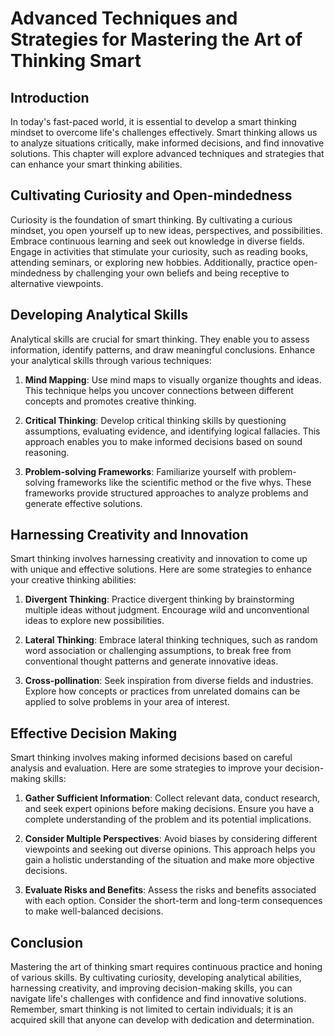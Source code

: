 Advanced Techniques and Strategies for Mastering the Art of Thinking Smart
===================================================================================

Introduction
------------

In today's fast-paced world, it is essential to develop a smart thinking mindset to overcome life's challenges effectively. Smart thinking allows us to analyze situations critically, make informed decisions, and find innovative solutions. This chapter will explore advanced techniques and strategies that can enhance your smart thinking abilities.

Cultivating Curiosity and Open-mindedness
-----------------------------------------

Curiosity is the foundation of smart thinking. By cultivating a curious mindset, you open yourself up to new ideas, perspectives, and possibilities. Embrace continuous learning and seek out knowledge in diverse fields. Engage in activities that stimulate your curiosity, such as reading books, attending seminars, or exploring new hobbies. Additionally, practice open-mindedness by challenging your own beliefs and being receptive to alternative viewpoints.

Developing Analytical Skills
----------------------------

Analytical skills are crucial for smart thinking. They enable you to assess information, identify patterns, and draw meaningful conclusions. Enhance your analytical skills through various techniques:

1. **Mind Mapping**: Use mind maps to visually organize thoughts and ideas. This technique helps you uncover connections between different concepts and promotes creative thinking.

2. **Critical Thinking**: Develop critical thinking skills by questioning assumptions, evaluating evidence, and identifying logical fallacies. This approach enables you to make informed decisions based on sound reasoning.

3. **Problem-solving Frameworks**: Familiarize yourself with problem-solving frameworks like the scientific method or the five whys. These frameworks provide structured approaches to analyze problems and generate effective solutions.

Harnessing Creativity and Innovation
------------------------------------

Smart thinking involves harnessing creativity and innovation to come up with unique and effective solutions. Here are some strategies to enhance your creative thinking abilities:

1. **Divergent Thinking**: Practice divergent thinking by brainstorming multiple ideas without judgment. Encourage wild and unconventional ideas to explore new possibilities.

2. **Lateral Thinking**: Embrace lateral thinking techniques, such as random word association or challenging assumptions, to break free from conventional thought patterns and generate innovative ideas.

3. **Cross-pollination**: Seek inspiration from diverse fields and industries. Explore how concepts or practices from unrelated domains can be applied to solve problems in your area of interest.

Effective Decision Making
-------------------------

Smart thinking involves making informed decisions based on careful analysis and evaluation. Here are some strategies to improve your decision-making skills:

1. **Gather Sufficient Information**: Collect relevant data, conduct research, and seek expert opinions before making decisions. Ensure you have a complete understanding of the problem and its potential implications.

2. **Consider Multiple Perspectives**: Avoid biases by considering different viewpoints and seeking out diverse opinions. This approach helps you gain a holistic understanding of the situation and make more objective decisions.

3. **Evaluate Risks and Benefits**: Assess the risks and benefits associated with each option. Consider the short-term and long-term consequences to make well-balanced decisions.

Conclusion
----------

Mastering the art of thinking smart requires continuous practice and honing of various skills. By cultivating curiosity, developing analytical abilities, harnessing creativity, and improving decision-making skills, you can navigate life's challenges with confidence and find innovative solutions. Remember, smart thinking is not limited to certain individuals; it is an acquired skill that anyone can develop with dedication and determination.
